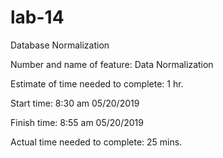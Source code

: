 # lab-14
Database Normalization


Number and name of feature: Data Normalization

Estimate of time needed to complete: 1 hr.

Start time: 8:30 am  05/20/2019

Finish time: 8:55 am 05/20/2019

Actual time needed to complete: 25 mins.